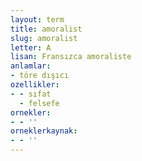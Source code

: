 ```yaml
---
layout: term
title: amoralist
slug: amoralist
letter: A
lisan: Fransızca amoraliste
anlamlar:
- töre dışıcı
ozellikler:
- - sıfat
  - felsefe
ornekler:
- - ''
orneklerkaynak:
- - ''
---
```

